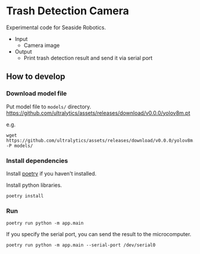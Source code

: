 # Trash Detection Camera
Experimental code for Seaside Robotics.

- Input
  - Camera image
- Output
  - Print trash detection result and send it via serial port

## How to develop

### Download model file
Put model file to `models/` directory.
https://github.com/ultralytics/assets/releases/download/v0.0.0/yolov8m.pt

e.g.
```
wget https://github.com/ultralytics/assets/releases/download/v0.0.0/yolov8m.pt -P models/
```

### Install dependencies
Install [poetry](https://python-poetry.org/docs/#installation) if you haven't installed.

Install python libraries.
```
poetry install
```

### Run
```
poetry run python -m app.main
```

If you specify the serial port, you can send the result to the microcomputer.
```
poetry run python -m app.main --serial-port /dev/serial0
```
